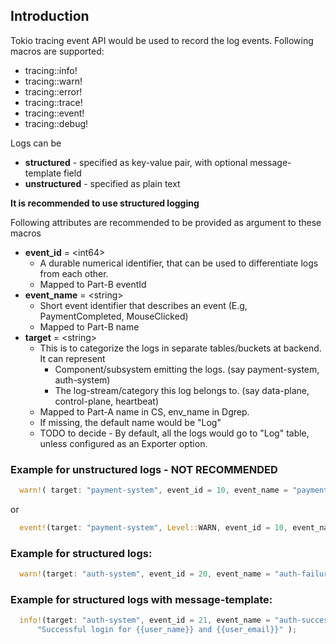 
## Introduction

Tokio tracing event API would be used to record the log events. Following macros are supported:
- tracing::info!
- tracing::warn!
- tracing::error!
- tracing::trace!
- tracing::event!
- tracing::debug!

Logs can be 
- **structured** - specified as key-value pair, with optional message-template field 
- **unstructured** - specified as plain text

**It is recommended to use structured logging**

Following attributes are recommended to be provided as argument to these macros

- **event_id** = \<int64\>
    - A durable numerical identifier, that can be used to differentiate logs from each other. 
    - Mapped to Part-B eventId
- **event_name** = \<string\>
    - Short event identifier that describes an event (E.g, PaymentCompleted, MouseClicked)
    - Mapped to Part-B name
- **target** = \<string\>
    - This is to categorize the logs in separate tables/buckets at backend. It can represent
        - Component/subsystem emitting the logs. (say payment-system, auth-system)
        - The log-stream/category this log belongs to. (say data-plane, control-plane, heartbeat)
    - Mapped to Part-A name in CS, env_name in Dgrep.
    - If missing, the default name would be "Log"
    - TODO to decide - By default, all the logs would go to "Log" table, unless configured as an Exporter option.

### Example for unstructured logs - NOT RECOMMENDED

```rust
  warn!( target: "payment-system", event_id = 10, event_name = "payment-failure", "Payment was not successful!");
```
  or 

```rust
  event!(target: "payment-system", Level::WARN, event_id = 10, event_name = "payment-failure", "Payment was not successful!");
```

### Example for structured logs:

```rust
  warn!(target: "auth-system", event_id = 20, event_name = "auth-failure", user_name = "ferris", user_email = "ferris@rust-lang.org");
```

### Example for structured logs with message-template:

```rust
  info!(target: "auth-system", event_id = 21, event_name = "auth-success", user_name = "ferris", user_email = "ferris@rust-lang.org",
      "Successful login for {{user_name}} and {{user_email}}" );
```

